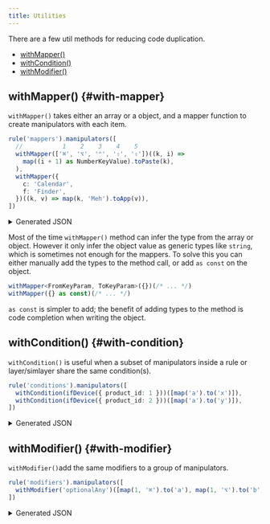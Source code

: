 ```yaml
---
title: Utilities
---
```


There are a few util methods for reducing code duplication.

- [withMapper()](#with-mapper)
- [withCondition()](#with-condition)
- [withModifier()](#with-modifier)

## withMapper() {#with-mapper}

`withMapper()` takes either an array or a object, and a mapper function to
create manipulators with each item.

```typescript
rule('mappers').manipulators([
  //           1    2    3    4    5
  withMapper(['⌘', '⌥', '⌃', '⇧', '⇪'])((k, i) =>
    map((i + 1) as NumberKeyValue).toPaste(k),
  ),
  withMapper({
    c: 'Calendar',
    f: 'Finder',
  })((k, v) => map(k, 'Meh').toApp(v)),
])
```

<details>
<summary>Generated JSON</summary>

```json
{
  "description": "mappers",
  "manipulators": [
    {
      "type": "basic",
      "from": { "key_code": "1" },
      "to": [
        {
          "shell_command": "osascript -e '\nset prev to the clipboard\nset the clipboard to \"⌘\"\ntell application \"System Events\"\n  keystroke \"v\" using command down\n  delay 0.1\nend tell\nset the clipboard to prev'"
        }
      ]
    },
    {
      "type": "basic",
      "from": { "key_code": "2" },
      "to": [
        {
          "shell_command": "osascript -e '\nset prev to the clipboard\nset the clipboard to \"⌥\"\ntell application \"System Events\"\n  keystroke \"v\" using command down\n  delay 0.1\nend tell\nset the clipboard to prev'"
        }
      ]
    },
    {
      "type": "basic",
      "from": { "key_code": "3" },
      "to": [
        {
          "shell_command": "osascript -e '\nset prev to the clipboard\nset the clipboard to \"⌃\"\ntell application \"System Events\"\n  keystroke \"v\" using command down\n  delay 0.1\nend tell\nset the clipboard to prev'"
        }
      ]
    },
    {
      "type": "basic",
      "from": { "key_code": "4" },
      "to": [
        {
          "shell_command": "osascript -e '\nset prev to the clipboard\nset the clipboard to \"⇧\"\ntell application \"System Events\"\n  keystroke \"v\" using command down\n  delay 0.1\nend tell\nset the clipboard to prev'"
        }
      ]
    },
    {
      "type": "basic",
      "from": { "key_code": "5" },
      "to": [
        {
          "shell_command": "osascript -e '\nset prev to the clipboard\nset the clipboard to \"⇪\"\ntell application \"System Events\"\n  keystroke \"v\" using command down\n  delay 0.1\nend tell\nset the clipboard to prev'"
        }
      ]
    },
    {
      "type": "basic",
      "from": {
        "key_code": "c",
        "modifiers": { "mandatory": ["option", "control", "shift"] }
      },
      "to": [{ "shell_command": "open -a \"Calendar\".app" }]
    },
    {
      "type": "basic",
      "from": {
        "key_code": "f",
        "modifiers": { "mandatory": ["option", "control", "shift"] }
      },
      "to": [{ "shell_command": "open -a \"Finder\".app" }]
    }
  ]
}
```

</details>

Most of the time `withMapper()` method can infer the type from the array or object.
However it only infer the object value as generic types like `string`, which is
sometimes not enough for the mappers. To solve this you can either manually add
the types to the method call, or add `as const` on the object.

```typescript
withMapper<FromKeyParam, ToKeyParam>({})(/* ... */)
withMapper({} as const)(/* ... */)
```

`as const` is simpler to add; the benefit of adding types to the method is code
completion when writing the object.

## withCondition() {#with-condition}

`withCondition()` is useful when a subset of manipulators inside a rule or
layer/simlayer share the same condition(s).

```typescript
rule('conditions').manipulators([
  withCondition(ifDevice({ product_id: 1 }))([map('a').to('x')]),
  withCondition(ifDevice({ product_id: 2 }))([map('a').to('y')]),
])
```

<details>
<summary>Generated JSON</summary>

```json
{
  "description": "conditions",
  "manipulators": [
    {
      "type": "basic",
      "from": { "key_code": "a" },
      "to": [{ "key_code": "x" }],
      "conditions": [
        { "type": "device_if", "identifiers": [{ "product_id": 1 }] }
      ]
    },
    {
      "type": "basic",
      "from": { "key_code": "a" },
      "to": [{ "key_code": "y" }],
      "conditions": [
        { "type": "device_if", "identifiers": [{ "product_id": 2 }] }
      ]
    }
  ]
}
```

</details>

## withModifier() {#with-modifier}

`withModifier()`add the same modifiers to a group of manipulators.

```typescript
rule('modifiers').manipulators([
  withModifier('optionalAny')([map(1, '⌘').to('a'), map(1, '⌥').to('b')]),
])
```

<details>
<summary>Generated JSON</summary>

```json
{
  "description": "modifiers",
  "manipulators": [
    {
      "type": "basic",
      "from": {
        "key_code": "1",
        "modifiers": { "mandatory": ["command"], "optional": ["any"] }
      },
      "to": [{ "key_code": "a" }]
    },
    {
      "type": "basic",
      "from": {
        "key_code": "1",
        "modifiers": { "mandatory": ["option"], "optional": ["any"] }
      },
      "to": [{ "key_code": "b" }]
    }
  ]
}
```

</details>
